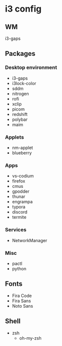 # i3 config

## WM
i3-gaps

## Packages
### Desktop environment
- i3-gaps
- i3lock-color
- sddm
- nitrogen
- rofi
- xclip
- picom
- redshift
- polybar
- maim

### Applets
- nm-applet
- blueberry

### Apps
- vs-codium
- firefox
- cmus
- gpodder
- thunar
- engrampa
- typora
- discord
- termite

### Services
- NetworkManager

### Misc
- pactl
- python

## Fonts
- Fira Code
- Fira Sans
- Noto Sans

## Shell
- zsh
	- oh-my-zsh
